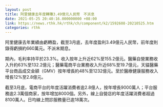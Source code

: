 ```yaml
---
layout: post
title: 阿里健康去年度轉賺3.49億元人民幣　不派息
date: 2021-05-25 20:40:16.000000000 +08:00
link: https://news.rthk.hk/rthk/ch/component/k2/1592608-20210525.htm
categories: rthk
---
```


阿里健康去年業績由虧轉盈，截至3月底，去年度盈利3.49億元人民幣，前年度則錄得虧損約660萬元。不派末期息。

期內，毛利率持平於23.3%。收入按年上升近62%至155.2億元。醫藥自營業務收入升約63%至132.2億元；醫藥電商平台業務收入升近68%至19.7億元，天貓醫藥平台商品成交金額（GMV）按年增長約48%至1232億元。至於醫療健康服務收入增長12%至2.8億元。

截至3月底，電商平台的年度活躍消費者逾2.8億人，按年增長9000萬人；平台服務逾2.3萬個商家，按年增加8000個。另外，線上自營店的年度活躍消費者超過8100萬人。日均線上問診服務量已逾18萬次。
